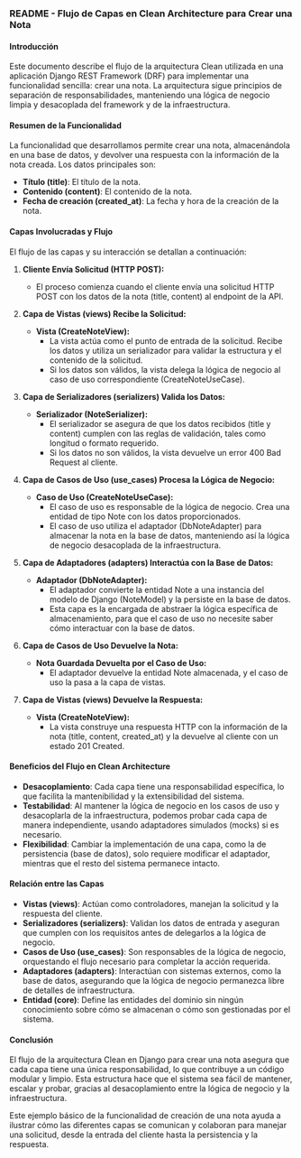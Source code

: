 ### README - Flujo de Capas en Clean Architecture para Crear una Nota

#### Introducción
Este documento describe el flujo de la arquitectura Clean utilizada en una aplicación Django REST Framework (DRF) para implementar una funcionalidad sencilla: crear una nota. La arquitectura sigue principios de separación de responsabilidades, manteniendo una lógica de negocio limpia y desacoplada del framework y de la infraestructura.

#### Resumen de la Funcionalidad
La funcionalidad que desarrollamos permite crear una nota, almacenándola en una base de datos, y devolver una respuesta con la información de la nota creada. Los datos principales son:

- **Título (title)**: El título de la nota.
- **Contenido (content)**: El contenido de la nota.
- **Fecha de creación (created_at)**: La fecha y hora de la creación de la nota.

#### Capas Involucradas y Flujo
El flujo de las capas y su interacción se detallan a continuación:

1. **Cliente Envía Solicitud (HTTP POST):**
   - El proceso comienza cuando el cliente envía una solicitud HTTP POST con los datos de la nota (title, content) al endpoint de la API.

2. **Capa de Vistas (views) Recibe la Solicitud:**
   - **Vista (CreateNoteView):**
     - La vista actúa como el punto de entrada de la solicitud. Recibe los datos y utiliza un serializador para validar la estructura y el contenido de la solicitud.
     - Si los datos son válidos, la vista delega la lógica de negocio al caso de uso correspondiente (CreateNoteUseCase).

3. **Capa de Serializadores (serializers) Valida los Datos:**
   - **Serializador (NoteSerializer):**
     - El serializador se asegura de que los datos recibidos (title y content) cumplen con las reglas de validación, tales como longitud o formato requerido.
     - Si los datos no son válidos, la vista devuelve un error 400 Bad Request al cliente.

4. **Capa de Casos de Uso (use_cases) Procesa la Lógica de Negocio:**
   - **Caso de Uso (CreateNoteUseCase):**
     - El caso de uso es responsable de la lógica de negocio. Crea una entidad de tipo Note con los datos proporcionados.
     - El caso de uso utiliza el adaptador (DbNoteAdapter) para almacenar la nota en la base de datos, manteniendo así la lógica de negocio desacoplada de la infraestructura.

5. **Capa de Adaptadores (adapters) Interactúa con la Base de Datos:**
   - **Adaptador (DbNoteAdapter):**
     - El adaptador convierte la entidad Note a una instancia del modelo de Django (NoteModel) y la persiste en la base de datos.
     - Esta capa es la encargada de abstraer la lógica específica de almacenamiento, para que el caso de uso no necesite saber cómo interactuar con la base de datos.

6. **Capa de Casos de Uso Devuelve la Nota:**
   - **Nota Guardada Devuelta por el Caso de Uso:**
     - El adaptador devuelve la entidad Note almacenada, y el caso de uso la pasa a la capa de vistas.

7. **Capa de Vistas (views) Devuelve la Respuesta:**
   - **Vista (CreateNoteView):**
     - La vista construye una respuesta HTTP con la información de la nota (title, content, created_at) y la devuelve al cliente con un estado 201 Created.

#### Beneficios del Flujo en Clean Architecture
- **Desacoplamiento**: Cada capa tiene una responsabilidad específica, lo que facilita la mantenibilidad y la extensibilidad del sistema.
- **Testabilidad**: Al mantener la lógica de negocio en los casos de uso y desacoplarla de la infraestructura, podemos probar cada capa de manera independiente, usando adaptadores simulados (mocks) si es necesario.
- **Flexibilidad**: Cambiar la implementación de una capa, como la de persistencia (base de datos), solo requiere modificar el adaptador, mientras que el resto del sistema permanece intacto.

#### Relación entre las Capas
- **Vistas (views)**: Actúan como controladores, manejan la solicitud y la respuesta del cliente.
- **Serializadores (serializers)**: Validan los datos de entrada y aseguran que cumplen con los requisitos antes de delegarlos a la lógica de negocio.
- **Casos de Uso (use_cases)**: Son responsables de la lógica de negocio, orquestando el flujo necesario para completar la acción requerida.
- **Adaptadores (adapters)**: Interactúan con sistemas externos, como la base de datos, asegurando que la lógica de negocio permanezca libre de detalles de infraestructura.
- **Entidad (core)**: Define las entidades del dominio sin ningún conocimiento sobre cómo se almacenan o cómo son gestionadas por el sistema.

#### Conclusión
El flujo de la arquitectura Clean en Django para crear una nota asegura que cada capa tiene una única responsabilidad, lo que contribuye a un código modular y limpio. Esta estructura hace que el sistema sea fácil de mantener, escalar y probar, gracias al desacoplamiento entre la lógica de negocio y la infraestructura.

Este ejemplo básico de la funcionalidad de creación de una nota ayuda a ilustrar cómo las diferentes capas se comunican y colaboran para manejar una solicitud, desde la entrada del cliente hasta la persistencia y la respuesta.

